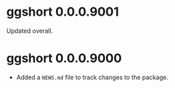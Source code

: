 # ggshort 0.0.0.9001

Updated overall.

# ggshort 0.0.0.9000

* Added a `NEWS.md` file to track changes to the package.
